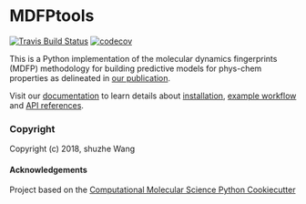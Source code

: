 MDFPtools
==============================
[//]: # (Badges)
[![Travis Build Status](https://travis-ci.org/hjuinj/mdfptools.png)](https://travis-ci.org/hjuinj/mdfptools)
[![codecov](https://codecov.io/gh/REPLACE_WITH_OWNER_ACCOUNT/mdfptools/branch/master/graph/badge.svg)](https://codecov.io/gh/REPLACE_WITH_OWNER_ACCOUNT/mdfptools/branch/master)


This is a Python implementation of the molecular dynamics fingerprints (MDFP) methodology for building predictive models for phys-chem properties as delineated in [our publication](https://pubs.acs.org/doi/10.1021/acs.jcim.6b00778).

Visit our [documentation](https://mdfptools.readthedocs.io/en/latest/) to learn details about [installation](https://mdfptools.readthedocs.io/en/latest/install.html), [example workflow](https://mdfptools.readthedocs.io/en/latest/tutorial.html) and [API references](https://mdfptools.readthedocs.io/en/latest/parameterisers.html).




### Copyright

Copyright (c) 2018, shuzhe Wang


#### Acknowledgements

Project based on the
[Computational Molecular Science Python Cookiecutter](https://github.com/molssi/cookiecutter-cms)
